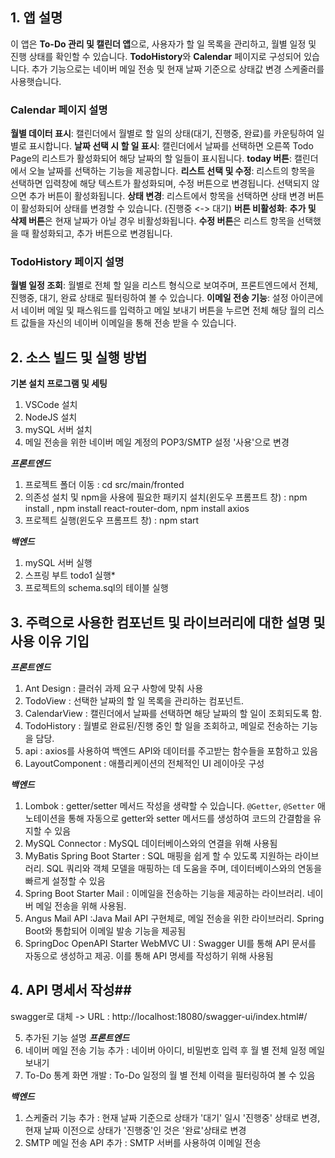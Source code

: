 ## 1. 앱 설명
이 앱은 **To-Do 관리 및 캘린더 앱**으로, 사용자가 할 일 목록을 관리하고, 월별 일정 및 진행 상태를 확인할 수 있습니다. **TodoHistory**와 **Calendar** 페이지로 구성되어 있습니다. 추가 기능으로는 네이버 메일 전송 및 현재 날짜 기준으로 상태값 변경 스케줄러를 사용햇습니다.

### Calendar 페이지 설명
**월별 데이터 표시**: 캘린더에서 월별로 할 일의 상태(대기, 진행중, 완료)를 카운팅하여 일별로 표시합니다.
**날짜 선택 시 할 일 표시**: 캘린더에서 날짜를 선택하면 오른쪽 Todo Page의 리스트가 활성화되어 해당 날짜의 할 일들이 표시됩니다.
**today 버튼**: 캘린더에서 오늘 날짜를 선택하는 기능을 제공합니다.
**리스트 선택 및 수정**: 리스트의 항목을 선택하면 입력창에 해당 텍스트가 활성화되며, 수정 버튼으로 변경됩니다. 선택되지 않으면 추가 버튼이 활성화됩니다.
**상태 변경**: 리스트에서 항목을 선택하면 상태 변경 버튼이 활성화되어 상태를 변경할 수 있습니다. (진행중 <-> 대기)
**버튼 비활성화**: 
**추가 및 삭제 버튼**은 현재 날짜가 아닐 경우 비활성화됩니다.
**수정 버튼**은 리스트 항목을 선택했을 때 활성화되고, 추가 버튼으로 변경됩니다.

### TodoHistory 페이지 설명
**월별 일정 조회**: 월별로 전체 할 일을 리스트 형식으로 보여주며, 프론트엔드에서 전체, 진행중, 대기, 완료 상태로 필터링하여 볼 수 있습니다.
**이메일 전송 기능**: 설정 아이콘에서 네이버 메일 및 패스워드를 입력하고 메일 보내기 버튼을 누르면 전체 해당 월의 리스트 값들을 자신의 네이버 이메일을 통해 전송 받을 수 있습니다.

## 2. 소스 빌드 및 실행 방법
**기본 설치 프로그램 및 세팅**
1. VSCode 설치
2. NodeJS 설치
3. mySQL 서버 설치
4. 메일 전송을 위한 네이버 메일 계정의 POP3/SMTP 설정 '사용'으로 변경

***프론트엔드***
1. 프로젝트 폴더 이동 : cd src/main/fronted
2. 의존성 설치 및 npm을 사용에 필요한 패키지 설치(윈도우 프롬프트 창) : npm install , npm install react-router-dom, npm install axios
3. 프로젝트 실행(윈도우 프롬프트 창) : npm start

***백엔드***
1. mySQL 서버 실행
2. 스프링 부트 todo1 실행*
3. 프로젝트의 schema.sql의 테이블 실행 

## 3. 주력으로 사용한 컴포넌트 및 라이브러리에 대한 설명 및 사용 이유 기입
***프론트엔드***
1. Ant Design : 클러쉬 과제 요구 사항에 맞춰 사용
2. TodoView : 선택한 날짜의 할 일 목록을 관리하는 컴포넌트.
3. CalendarView : 캘린더에서 날짜를 선택하면 해당 날짜의 할 일이 조회되도록 함.
4. TodoHistory : 월별로 완료된/진행 중인 할 일을 조회하고, 메일로 전송하는 기능을 담당.
5. api : axios를 사용하여 백엔드 API와 데이터를 주고받는 함수들을 포함하고 있음
6. LayoutComponent : 애플리케이션의 전체적인 UI 레이아웃 구성

***백엔드***
1. Lombok  : getter/setter 메서드 작성을 생략할 수 있습니다. `@Getter`, `@Setter` 애노테이션을 통해 자동으로 getter와 setter 메서드를 생성하여 코드의 간결함을 유지할 수 있음
2. MySQL Connector : MySQL 데이터베이스와의 연결을 위해 사용됨
3. MyBatis Spring Boot Starter : SQL 매핑을 쉽게 할 수 있도록 지원하는 라이브러리. SQL 쿼리와 객체 모델을 매핑하는 데 도움을 주며, 데이터베이스와의 연동을 빠르게 설정할 수 있음
4. Spring Boot Starter Mail : 이메일을 전송하는 기능을 제공하는 라이브러리. 네이버 메일 전송을 위해 사용됨.
5. Angus Mail API :Java Mail API 구현체로, 메일 전송을 위한 라이브러리. Spring Boot와 통합되어 이메일 발송 기능을 제공됨
6. SpringDoc OpenAPI Starter WebMVC UI : Swagger UI를 통해 API 문서를 자동으로 생성하고 제공. 이를 통해 API 명세를 작성하기 위해 사용됨

## 4. API 명세서 작성##
swagger로 대체
-> URL : http://localhost:18080/swagger-ui/index.html#/

5. 추가된 기능 설명
***프론트엔드***
1. 네이버 메일 전송 기능 추가 : 네이버 아이디, 비밀번호 입력 후 월 별 전체 일정 메일 보내기
2. To-Do 통계 화면 개발 : To-Do 일정의 월 별 전체 이력을 필터링하여 볼 수 있음

***백엔드***
1. 스케줄러 기능 추가 : 현재 날짜 기준으로 상태가 '대기' 일시 '진행중' 상태로 변경, 현재 날짜 이전으로 상태가 '진행중'인 것은 '완료'상태로 변경
2. SMTP 메일 전송 API 추가 : SMTP 서버를 사용하여 이메일 전송